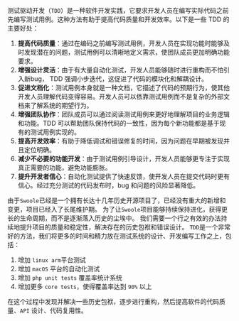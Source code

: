 测试驱动开发（`TDD`）是一种软件开发实践，它要求开发人员在编写实际代码之前先编写测试用例。这种方法有助于提高代码质量和开发效率。以下是一些 TDD 的主要好处：

1. **提高代码质量**：通过在编码之前编写测试用例，开发人员在实现功能时能够及时发现潜在的问题，测试用例可以清晰地定义需求，使团队成员更加明确功能要求。
2. **增强设计灵活**：由于有大量自动化测试，开发人员能够随时进行重构而不怕引入新bug， TDD 强调小步迭代，这促进了代码的模块化和解耦设计。
3. **促进文档化**：测试用例本身就是一种文档，它描述了代码的预期行为，使其他开发人员理解代码变得容易。开发人员可以依靠测试用例而不是复杂的外部文档来了解系统的期望行为。
4. **增强团队协作**：团队成员可以通过阅读测试用例来更好地理解项目的业务逻辑和功能。TDD 可以帮助团队保持代码的一致性，因为每个新功能都是基于现有的测试用例实现的。
5. **提高开发效率**：有助于降低调试和错误修复的时间，因为问题在早期被发现并且定位明确。
6. **减少不必要的功能开发**：由于测试用例引导设计，开发人员能够更专注于实现真正需要的功能，避免功能膨胀。
6. **提升开发者信心**：自动化测试提供了快速反馈，使开发人员在提交代码时更有信心。经过充分测试的代码发布时，bug 和问题的风险显著降低。

由于`Swoole`已经是一个拥有长达十几年历史开源项目了，已经没有重大的新增和变更，项目已经入了长尾维护期。
为了让`Swoole`项目能够持续保持进化，获得更长的生命周期，而不是逐渐落入历史的尘埃中。
我们需要一个行之有效的办法持续地提升项目的质量和稳定性，解决存在的历史包袱和错误设计。
`TDD`是一个非常好的方法，我们将更多的时间和精力放在测试系统的设计、开发编写工作之上，包括：

1. 增加 `linux arm`平台测试
2. 增加 `macOS` 平台的自动化测试
3. 增加 `php unit tests` 覆盖率统计系统
4. 增加更多 `core tests`，使得覆盖率达到 `90%` 以上

在这个过程中发现并解决一些历史包袱，逐步进行重构，然后提高软件的代码质量、`API` 设计、代码复用性。
